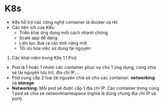 # K8s
- K8s hỗ trợ các công nghệ container là docker và rkt
- Các tiện ích của K8s:
  - Triển khai ứng dụng một cách nhanh chóng
  - Scale app dễ dàng
  - Liên tục đưa ra các tính năng mới
  - Tối ưu hóa việc sử dụng tài nguyên
1. Các khái niệm trong K8s
1.1 Pod
- Pod là 1 hoặc 1 nhóm các container phục vụ cho 1 ứng dụng, cùng chia sẻ tài nguyên lưu trữ, địa chỉ IP,...
- Pod cung cấp 2 loại tài nguyên chia sẻ cho các container: **networking** và **storage**
- **Networking:** Mỗi pod sẽ được cấp 1 địa chỉ IP. Các container trong cùng 1 pod sẽ chia sẻ networknamespace (nghĩa là dùng chung địa chỉ IP và port)
